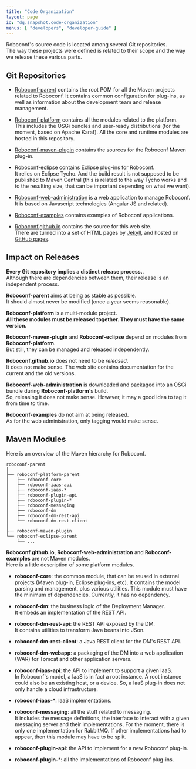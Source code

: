 ```yaml
---
title: "Code Organization"
layout: page
id: "dg.snapshot.code-organization"
menus: [ "developers", "developer-guide" ]
---
```


Roboconf's source code is located among several Git repositories.  
The way these projects were defined is related to their scope and the way we release these
various parts.

## Git Repositories

* [Roboconf-parent](https://github.com/roboconf/roboconf-parent) contains the root POM for all the Maven projects related to Roboconf.
It contains common configuration for plug-ins, as well as information about the development team and release management.

* [Roboconf-platform](https://github.com/roboconf/roboconf-platform) contains all the modules related to the platform.  
This includes the OSGi bundles and user-ready distributions (for the moment, based on Apache Karaf). All the core and
runtime modules are hosted in this repository.

* [Roboconf-maven-plugin](https://github.com/roboconf/roboconf-maven-plugin) contains the sources for the Roboconf Maven plug-in.

* [Roboconf-eclipse](https://github.com/roboconf/roboconf-eclipse) contains Eclipse plug-ins for Roboconf.  
It relies on Eclipse Tycho. And the build result is not supposed to be published to Maven Central (this is related to the way Tycho works
and to the resulting size, that can be important depending on what we want).

* [Roboconf-web-administration](https://github.com/roboconf/roboconf-web-administration) is a web application to manage Roboconf.  
It is based on Javascript technologies (Angular JS and related).

* [Roboconf-examples](https://github.com/roboconf/roboconf-examples) contains examples of Roboconf applications.

* [Roboconf.github.io](https://github.com/roboconf/roboconf.github.io) contains the source for this web site.  
There are turned into a set of HTML pages by [Jekyll](http://jekyllrb.com), and hosted on [GitHub pages](https://pages.github.com/).


## Impact on Releases

**Every Git repository implies a distinct release process.**.  
Although there are dependencies between them, their release is an independent process.

**Roboconf-parent** aims at being as stable as possible.  
It should almost never be modified (once a year seems reasonable).

**Roboconf-platform** is a multi-module project.  
**All these modules must be released together. They must have the same version.**

**Roboconf-maven-plugin** and **Roboconf-eclipse** depend on modules from **Roboconf-platform**.  
But still, they can be managed and released independently.

**Roboconf.github.io** does not need to be *released*.  
It does not make sense. The web site contains documentation for the current and the old versions.

**Roboconf-web-administration** is downloaded and packaged into an OSGi bundle during **Roboconf-platform**'s build.  
So, releasing it does not make sense. However, it may a good idea to tag it from time to time.

**Roboconf-examples** do not aim at being released.  
As for the web administration, only tagging would make sense.


## Maven Modules

Here is an overview of the Maven hierarchy for Roboconf.  

	roboconf-parent
	│
	├── roboconf-platform-parent
	│   ├── roboconf-core
	│   ├── roboconf-iaas-api
	│   ├── roboconf-iaas-*
	│   ├── roboconf-plugin-api
	│   ├── roboconf-plugin-*
	│   ├── roboconf-messaging
	│   ├── roboconf-dm
	│   ├── roboconf-dm-rest-api
	│   └── roboconf-dm-rest-client
	│
	├── roboconf-maven-plugin
	└── roboconf-eclipse-parent
    	└── ...


**Roboconf.github.io**, **Roboconf-web-administration** and **Roboconf-examples** are not Maven modules.  
Here is a little description of some platform modules.


* **roboconf-core**: the common module, that can be reused in external projects (Maven plug-in, 
Eclipse plug-ins, etc). It contains the model parsing and management, plus various utilities.
This module must have the minimum of dependencies. Currently, it has no dependency.

* **roboconf-dm**: the business logic of the Deployment Manager.  
It embeds an implementation of the REST API.

* **roboconf-dm-rest-api**: the REST API exposed by the DM.  
It contains utilities to transform Java beans into JSon.

* **roboconf-dm-rest-client**: a Java REST client for the DM's REST API.

* **roboconf-dm-webapp**: a packaging of the DM into a web application (WAR) for Tomcat and other
application servers.

* **roboconf-iaas-api**: the API to implement to support a given IaaS.  
In Roboconf's model, a IaaS is in fact a root instance. A root instance could also be
an existing host, or a device. So, a IaaS plug-in does not only handle a cloud infrastructure.

* **roboconf-iaas-***: IaaS implementations.

* **roboconf-messaging**: all the stuff related to messaging.  
It includes the message definitions, the interface to interact with a given messaging server
and their implementations. For the moment, there is only one implementation for RabbitMQ. If
other implementations had to appear, then this module may have to be split.

* **roboconf-plugin-api**: the API to implement for a new Roboconf plug-in.  

* **roboconf-plugin-***: all the implementations of Roboconf plug-ins.
